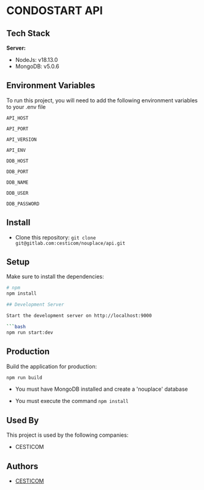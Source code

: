 # **CONDOSTART** API

## Tech Stack

**Server:** 

- NodeJs: v18.13.0
- MongoDB: v5.0.6

## Environment Variables

To run this project, you will need to add the following environment variables to your .env file

`API_HOST`

`API_PORT`

`API_VERSION`

`API_ENV`

`DDB_HOST`

`DDB_PORT`

`DDB_NAME`

`DDB_USER`

`DDB_PASSWORD`

## Install

* Clone this repository: `git clone git@gitlab.com:cesticom/nouplace/api.git`

## Setup

Make sure to install the dependencies:

```bash
# npm
npm install

## Development Server

Start the development server on http://localhost:9000

```bash
npm run start:dev
```

## Production

Build the application for production:

```bash
npm run build
```

* You must have MongoDB installed and create a 'nouplace' database

* You must execute the command `npm install`

## Used By

This project is used by the following companies:

- CESTICOM

## Authors

- [CESTICOM](https://cesticom.com/)